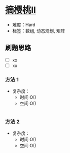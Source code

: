 # [摘樱桃II](https://leetcode-cn.com/problems/cherry-pickup-ii/)

- 难度：Hard
- 标签：数组, 动态规划, 矩阵

## 刷题思路

- [ ] xx
- [ ] xx

### 方法 1

- 复杂度：
    - 时间 O()
    - 空间 O()

``` js

```

### 方法 2

- 复杂度：
    - 时间 O()
    - 空间 O()

``` js

```
